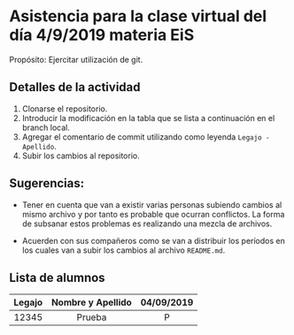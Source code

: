 # Asistencia para la clase virtual del día 4/9/2019 materia EiS

Propósito: Ejercitar utilización de git.

## Detalles de la actividad

1. Clonarse el repositorio.
2. Introducir la modificación en la tabla que se lista a continuación en el branch local.
3. Agregar el comentario de commit utilizando como leyenda `Legajo - Apellido`.
4. Subir los cambios al repositorio.

## Sugerencias:

- Tener en cuenta que van a existir varias personas subiendo cambios al mismo archivo y por tanto es probable que ocurran conflictos. La forma de subsanar estos problemas es realizando una mezcla de archivos.

- Acuerden con sus compañeros como se van a distribuir los períodos en los cuales van a subir los cambios al archivo `README.md`.

## Lista de alumnos 

| Legajo | Nombre y Apellido | 04/09/2019 |
| :----: | :---------------: | :--------: |
| 12345  | Prueba            |   P        |
